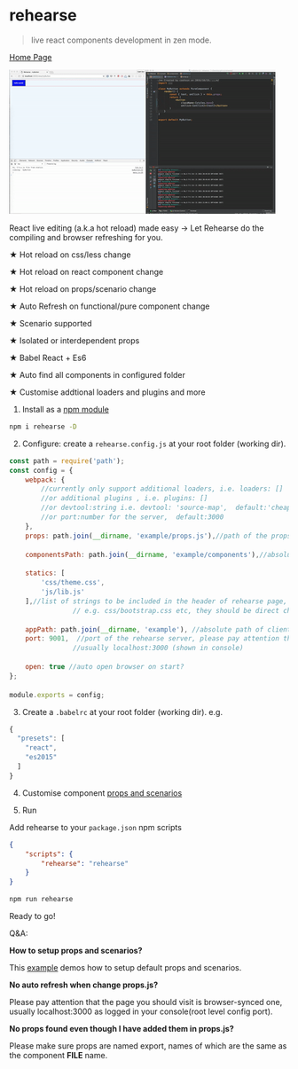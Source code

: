 # rehearse
>live react components development in zen mode.

[Home Page](http://cashsun.github.io/rehearse/)

![alt tag](https://raw.githubusercontent.com/cashsun/rehearse/master/demo.gif)

React live editing (a.k.a hot reload) made easy -> Let Rehearse do the compiling and browser refreshing for you.

★ Hot reload on css/less change

★ Hot reload on react component change

★ Hot reload on props/scenario change

★ Auto Refresh on functional/pure component change

★ Scenario supported

★ Isolated or interdependent props

★ Babel React + Es6

★ Auto find all components in configured folder

★ Customise addtional loaders and plugins and more



1. Install as a [npm module](https://www.npmjs.com/package/rehearse)

```bash
npm i rehearse -D

```

2. Configure: create a `rehearse.config.js` at your root folder (working dir).

```javascript
const path = require('path');
const config = {
    webpack: {
        //currently only support additional loaders, i.e. loaders: []
        //or additional plugins , i.e. plugins: []
        //or devtool:string i.e. devtool: 'source-map',  default:'cheap-module-eval-source-map'
        //or port:number for the server,  default:3000
    },
    props: path.join(__dirname, 'example/props.js'),//path of the props file, mandatory

    componentsPath: path.join(__dirname, 'example/components'),//absolute path of components, mandatory

    statics: [
        'css/theme.css',
        'js/lib.js'
    ],//list of strings to be included in the header of rehearse page,
                // e.g. css/bootstrap.css etc, they should be direct children of appPath

    appPath: path.join(__dirname, 'example'), //absolute path of client folder, mandatory if statics is not empty
    port: 9001,  //port of the rehearse server, please pay attention that the page you should visit should be browser-synced one, 
                //usually localhost:3000 (shown in console)
                
    open: true //auto open browser on start?
};

module.exports = config;

```


3. Create a `.babelrc` at your root folder (working dir). e.g.

```javascript
{
  "presets": [
    "react",
    "es2015"
  ]
}

```


4. Customise component [props and scenarios](https://github.com/cashsun/rehearse/blob/master/example/props/props.js)


5. Run

Add rehearse to your `package.json` npm scripts
```json
{
    "scripts": {
        "rehearse": "rehearse"
    }
}
```

```bash
npm run rehearse
```
Ready to go!


Q&A:

**How to setup props and scenarios?**

This [example](https://github.com/cashsun/rehearse/blob/master/example/props/props.js) demos how to setup default props and scenarios.


**No auto refresh when change props.js?**

Please pay attention that the page you should visit is browser-synced one, usually localhost:3000 as logged in your console(root level config port).


**No props found even though I have added them in props.js?**

Please make sure props are named export, names of which are the same as the component **FILE** name.
